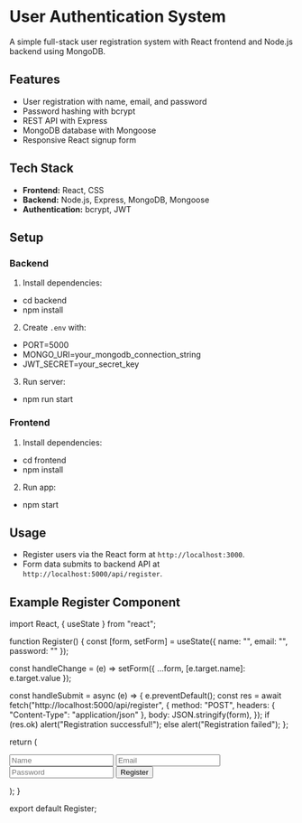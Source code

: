# User Authentication System

A simple full-stack user registration system with React frontend and Node.js backend using MongoDB.

## Features
- User registration with name, email, and password
- Password hashing with bcrypt
- REST API with Express
- MongoDB database with Mongoose
- Responsive React signup form

## Tech Stack
- **Frontend:** React, CSS
- **Backend:** Node.js, Express, MongoDB, Mongoose
- **Authentication:** bcrypt, JWT

## Setup

### Backend
1. Install dependencies:
- cd backend
- npm install

2. Create `.env` with:
- PORT=5000
- MONGO_URI=your_mongodb_connection_string
- JWT_SECRET=your_secret_key

3. Run server:
- npm run start


### Frontend
1. Install dependencies:
- cd frontend
- npm install

2. Run app:
- npm start


## Usage
- Register users via the React form at `http://localhost:3000`.
- Form data submits to backend API at `http://localhost:5000/api/register`.

## Example Register Component
import React, { useState } from "react";

function Register() {
const [form, setForm] = useState({ name: "", email: "", password: "" });

const handleChange = (e) => setForm({ ...form, [e.target.name]: e.target.value });

const handleSubmit = async (e) => {
e.preventDefault();
const res = await fetch("http://localhost:5000/api/register", {
method: "POST",
headers: { "Content-Type": "application/json" },
body: JSON.stringify(form),
});
if (res.ok) alert("Registration successful!");
else alert("Registration failed");
};

return (
<form onSubmit={handleSubmit}>
<input name="name" placeholder="Name" onChange={handleChange} required />
<input name="email" type="email" placeholder="Email" onChange={handleChange} required />
<input name="password" type="password" placeholder="Password" onChange={handleChange} required />
<button type="submit">Register</button>
</form>
);
}


export default Register;
